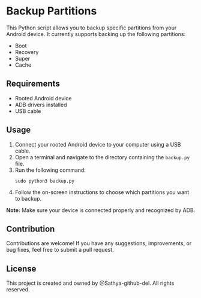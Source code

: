 # Backup Partitions

This Python script allows you to backup specific partitions from your Android device. It currently supports backing up the following partitions:
- Boot
- Recovery
- Super
- Cache

## Requirements
- Rooted Android device
- ADB drivers installed
- USB cable

## Usage
1. Connect your rooted Android device to your computer using a USB cable.
2. Open a terminal and navigate to the directory containing the `backup.py` file.
3. Run the following command:
    ```
    sudo python3 backup.py
    ```
4. Follow the on-screen instructions to choose which partitions you want to backup.

**Note:** Make sure your device is connected properly and recognized by ADB.

## Contribution
Contributions are welcome! If you have any suggestions, improvements, or bug fixes, feel free to submit a pull request.

## License

This project is created and owned by @Sathya-github-del. All rights reserved.

